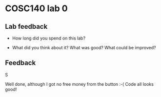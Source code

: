 # COSC140 lab 0

## Lab feedback

 * How long did you spend on this lab?

 * What did you think about it?  What was good?  What could be improved?

## Feedback

S

Well done, although I got no free money from the button :-(  Code all looks good!

